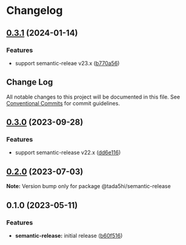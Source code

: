 # Changelog

## [0.3.1](https://github.com/tada5hi/javascript/compare/semantic-release-v0.3.0...semantic-release-v0.3.1) (2024-01-14)


### Features

* support semantic-releae v23.x ([b770a56](https://github.com/tada5hi/javascript/commit/b770a56878db83bb69e89a3c4d0f6d608eb1e5ca))

## Change Log

All notable changes to this project will be documented in this file.
See [Conventional Commits](https://conventionalcommits.org) for commit guidelines.

## [0.3.0](https://github.com/tada5hi/javascript/compare/@tada5hi/semantic-release@0.2.0...@tada5hi/semantic-release@0.3.0) (2023-09-28)


### Features

* support semantic-release v22.x ([dd6e116](https://github.com/tada5hi/javascript/commit/dd6e1164e551ddc5c509eac06b93d1253ea6d619))





## [0.2.0](https://github.com/tada5hi/javascript/compare/@tada5hi/semantic-release@0.1.0...@tada5hi/semantic-release@0.2.0) (2023-07-03)

**Note:** Version bump only for package @tada5hi/semantic-release





## 0.1.0 (2023-05-11)


### Features

* **semantic-release:** initial release ([b60f516](https://github.com/tada5hi/javascript/commit/b60f516a110de14a80c0818fa16928f4e6a14a30))

